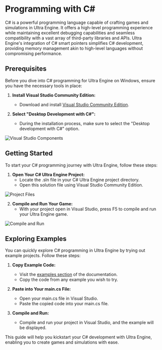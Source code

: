 # Programming with C#

C# is a powerful programming language capable of crafting games and simulations in Ultra Engine. It offers a high-level programming experience while maintaining excellent debugging capabilities and seamless compatibility with a vast array of third-party libraries and APIs. Ultra Engine's integration of C# smart pointers simplifies C# development, providing memory management akin to high-level languages without compromising performance.

## Prerequisites

Before you dive into C# programming for Ultra Engine on Windows, ensure you have the necessary tools in place:

1. **Install Visual Studio Community Edition:**
   - Download and install [Visual Studio Community Edition](https://visualstudio.microsoft.com/#vs-section).

2. **Select "Desktop Development with C#":**
   - During the installation process, make sure to select the "Desktop development with C#" option.

![Visual Studio Components](https://raw.githubusercontent.com/UltraEngine/Documentation/master/Images/vs_components.png)

## Getting Started

To start your C# programming journey with Ultra Engine, follow these steps:

1. **Open Your C# Ultra Engine Project:**
   - Locate the .sln file in your C# Ultra Engine project directory.
   - Open this solution file using Visual Studio Community Edition.

![Project Files](https://raw.githubusercontent.com/UltraEngine/Documentation/master/Images/projectfiles.png)

2. **Compile and Run Your Game:**
   - With your project open in Visual Studio, press F5 to compile and run your Ultra Engine game.

![Compile and Run](https://raw.githubusercontent.com/UltraEngine/Documentation/master/Images/vs.png)

## Exploring Examples

You can quickly explore C# programming in Ultra Engine by trying out example projects. Follow these steps:

1. **Copy Example Code:**
   - Visit the [examples section](https://www.ultraengine.com/learn/LoadModel?lang=cpp) of the documentation.
   - Copy the code from any example you wish to try.

2. **Paste into Your main.cs File:**
   - Open your main.cs file in Visual Studio.
   - Paste the copied code into your main.cs file.

3. **Compile and Run:**
   - Compile and run your project in Visual Studio, and the example will be displayed.

This guide will help you kickstart your C# development with Ultra Engine, enabling you to create games and simulations with ease.